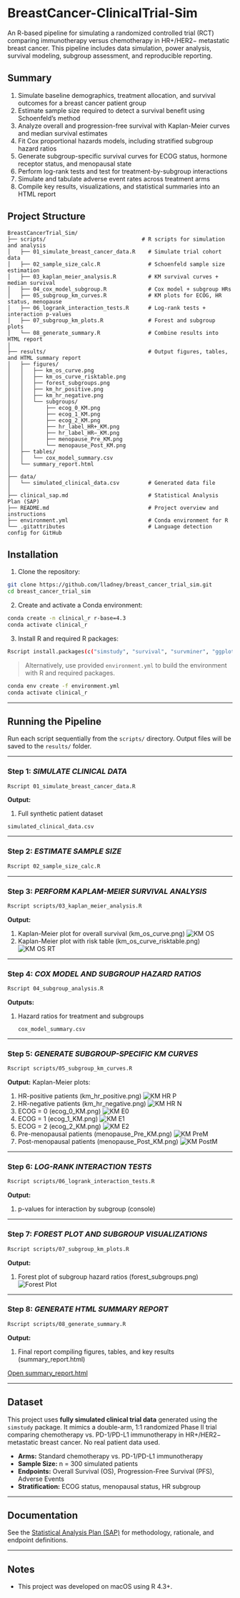 # BreastCancer-ClinicalTrial-Sim  
An R-based pipeline for simulating a randomized controlled trial (RCT) comparing immunotherapy versus chemotherapy in HR+/HER2− metastatic breast cancer. This pipeline includes data simulation, power analysis, survival modeling, subgroup assessment, and reproducible reporting.

## Summary  
1. Simulate baseline demographics, treatment allocation, and survival outcomes for a breast cancer patient group 
2. Estimate sample size required to detect a survival benefit using Schoenfeld’s method  
3. Analyze overall and progression-free survival with Kaplan-Meier curves and median survival estimates  
4. Fit Cox proportional hazards models, including stratified subgroup hazard ratios  
5. Generate subgroup-specific survival curves for ECOG status, hormone receptor status, and menopausal state  
6. Perform log-rank tests and test for treatment-by-subgroup interactions  
7. Simulate and tabulate adverse event rates across treatment arms  
8. Compile key results, visualizations, and statistical summaries into an HTML report

## Project Structure  
```
BreastCancerTrial_Sim/
├── scripts/                              # R scripts for simulation and analysis
│   ├── 01_simulate_breast_cancer_data.R    # Simulate trial cohort data
│   ├── 02_sample_size_calc.R               # Schoenfeld sample size estimation
│   ├── 03_kaplan_meier_analysis.R          # KM survival curves + median survival
│   ├── 04_cox_model_subgroup.R             # Cox model + subgroup HRs
│   ├── 05_subgroup_km_curves.R             # KM plots for ECOG, HR status, menopause
│   ├── 06_logrank_interaction_tests.R      # Log-rank tests + interaction p-values
│   ├── 07_subgroup_km_plots.R              # Forest and subgroup plots
│   └── 08_generate_summary.R               # Combine results into HTML report
│
├── results/                                # Output figures, tables, and HTML summary report
│   ├── figures/
│   │   ├── km_os_curve.png
│   │   ├── km_os_curve_risktable.png
│   │   ├── forest_subgroups.png
│   │   ├── km_hr_positive.png
│   │   ├── km_hr_negative.png
│   │   └── subgroups/
│   │       ├── ecog_0_KM.png
│   │       ├── ecog_1_KM.png
│   │       ├── ecog_2_KM.png
│   │       ├── hr_label_HR+_KM.png
│   │       ├── hr_label_HR−_KM.png
│   │       ├── menopause_Pre_KM.png
│   │       └── menopause_Post_KM.png
│   ├── tables/
│   │   └── cox_model_summary.csv
│   └── summary_report.html
│
├── data/
│   └── simulated_clinical_data.csv         # Generated data file
│
├── clinical_sap.md                         # Statistical Analysis Plan (SAP)
├── README.md                               # Project overview and instructions
├── environment.yml                         # Conda environment for R
└── .gitattributes                          # Language detection config for GitHub
```

## Installation  

1. Clone the repository:
```bash
git clone https://github.com/lladney/breast_cancer_trial_sim.git
cd breast_cancer_trial_sim
```

2. Create and activate a Conda environment:
```bash
conda create -n clinical_r r-base=4.3
conda activate clinical_r
```

3. Install R and required R packages:
```bash
Rscript install.packages(c("simstudy", "survival", "survminer", "ggplot2", "gtsummary", "data.table"))
```

> Alternatively, use provided `environment.yml` to build the environment with R and required packages.
```bash
conda env create -f environment.yml
conda activate clinical_r
```
---

## Running the Pipeline

Run each script sequentially from the `scripts/` directory. 
Output files will be saved to the `results/` folder.

---

### Step 1:  *SIMULATE CLINICAL DATA*  
```bash
Rscript 01_simulate_breast_cancer_data.R
```
**Output:**   
1. Full synthetic patient dataset
  
  ```simulated_clinical_data.csv```

---

### Step 2:  *ESTIMATE SAMPLE SIZE*  
```bash
Rscript 02_sample_size_calc.R
```

---

### Step 3:  *PERFORM KAPLAM-MEIER SURVIVAL ANALYSIS*  
```bash
Rscript scripts/03_kaplan_meier_analysis.R
```
**Output:**  
1. Kaplan-Meier plot for overall survival (km_os_curve.png)
   ![KM OS](results/figures/km_os_curve.png)  
2. Kaplan-Meier plot with risk table (km_os_curve_risktable.png)
   ![KM OS RT](results/figures/km_os_curve_risktable.png)  

---

### Step 4:  *COX MODEL AND SUBGROUP HAZARD RATIOS*  
```bash
Rscript 04_subgroup_analysis.R
```
**Outputs:**  
1. Hazard ratios for treatment and subgroups

   ```cox_model_summary.csv```

---

### Step 5: *GENERATE SUBGROUP-SPECIFIC KM CURVES*
```bash
Rscript scripts/05_subgroup_km_curves.R
```
**Output:**
Kaplan-Meier plots:
1. HR-positive patients  (km_hr_positive.png)
   ![KM HR P](results/figures/km_hr_positive.png)
2. HR-negative patients  (km_hr_negative.png)
   ![KM HR N](results/figures/km_hr_negative.png)
3. ECOG = 0  (ecog_0_KM.png)
   ![KM E0](results/figures/subgroups/ecog_0_KM.png)
4. ECOG = 1  (ecog_1_KM.png)
   ![KM E1](results/figures/subgroups/ecog_1_KM.png)
5. ECOG = 2  (ecog_2_KM.png)
   ![KM E2](results/figures/subgroups/ecog_2_KM.png)
6. Pre-menopausal patients  (menopause_Pre_KM.png)
   ![KM PreM](results/figures/subgroups/menopause_Pre_KM.png)
7. Post-menopausal patients  (menopause_Post_KM.png)
   ![KM PostM](results/figures/subgroups/menopause_Post_KM.png)

---

### Step 6: *LOG-RANK INTERACTION TESTS*
```bash
Rscript scripts/06_logrank_interaction_tests.R
```

**Output:**  
1. p-values for interaction by subgroup (console) 

---

### Step 7: *FOREST PLOT AND SUBGROUP VISUALIZATIONS*
```bash
Rscript scripts/07_subgroup_km_plots.R
```

**Output:**  
1. Forest plot of subgroup hazard ratios  (forest_subgroups.png)
   ![Forest Plot](results/figures/forest_subgroups.png)

---

### Step 8: *GENERATE HTML SUMMARY REPORT*
```bash
Rscript scripts/08_generate_summary.R
```

**Output:**  
1. Final report compiling figures, tables, and key results (summary_report.html)
   
  [Open summary_report.html](results/summary_report.html)

---

## Dataset  

This project uses **fully simulated clinical trial data** generated using the `simstudy` package. It mimics a double-arm, 1:1 randomized Phase II trial comparing chemotherapy vs. PD-1/PD-L1 immunotherapy in HR+/HER2− metastatic breast cancer. No real patient data used.

- **Arms:** Standard chemotherapy vs. PD-1/PD-L1 immunotherapy  
- **Sample Size:** n = 300 simulated patients  
- **Endpoints:** Overall Survival (OS), Progression-Free Survival (PFS), Adverse Events  
- **Stratification:** ECOG status, menopausal status, HR subgroup  

---

## Documentation  

See the [Statistical Analysis Plan (SAP)](clinical_sap.md) for methodology, rationale, and endpoint definitions.

---

## Notes  
- This project was developed on macOS using R 4.3+.

